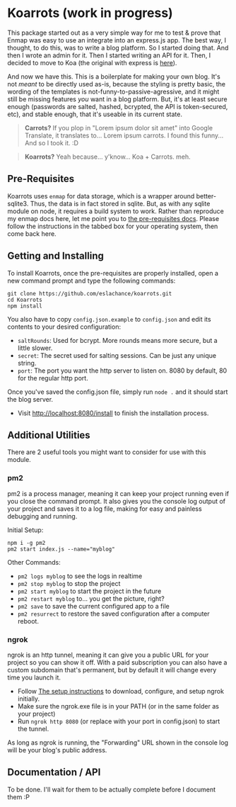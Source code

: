# Koarrots (work in progress)

This package started out as a very simple way for me to test & prove that Enmap was easy to use an integrate into an express.js app. 
The best way, I thought, to do this, was to write a blog platform. So I started doing that. And then I wrote an admin for it. Then
I started writing an API for it. Then, I decided to move to Koa (the original with express is [here](https://github.com/eslachance/carrots)).

And now we have this. This is a boilerplate for making your own blog. It's not *meant* to be directly used as-is, because the styling
is pretty basic, the wording of the templates is not-funny-to-passive-agressive, and it might still be missing features *you* want in
a blog platform. But, it's at least secure enough (passwords are salted, hashed, bcrypted, the API is token-secured, etc), and stable
enough, that it's useable in its current state.

> **Carrots?** If you plop in "Lorem ipsum dolor sit amet" into Google Translate, it translates to... Lorem ipsum carrots. I found this
> funny... And so I took it. :D

> **Koarrots?** Yeah because... y'know... Koa + Carrots. meh.

## Pre-Requisites

Koarrots uses `enmap` for data storage, which is a wrapper around better-sqlite3. Thus, the data is in fact stored in sqlite.
But, as with any sqlite module on node, it requires a build system to work. Rather than reproduce my enmap docs here, let me point
you to [the pre-requisites docs](https://enmap.evie.codes/install#pre-requisites). Please follow the instructions in the tabbed box
for your operating system, then come back here.

## Getting and Installing

To install Koarrots, once the pre-requisites are properly installed, open a new command prompt and type the following commands:

```
git clone https://github.com/eslachance/koarrots.git
cd Koarrots
npm install
```

You also have to copy `config.json.example` to `config.json` and edit its contents to your desired configuration: 

- `saltRounds`: Used for bcrypt. More rounds means more secure, but a little slower.
- `secret`: The secret used for salting sessions. Can be just any unique string.
- `port`: The port you want the http server to listen on. 8080 by default, 80 for the regular http port.

Once you've saved the config.json file, simply run `node .` and it should start the blog server.

- Visit [http://localhost:8080/install](http://localhost:8080/install) to finish the installation process.

## Additional Utilities

There are 2 useful tools you might want to consider for use with this module. 

### pm2

pm2 is a process manager, meaning it can keep your project running even if you close the command prompt. It also gives you the console
log output of your project and saves it to a log file, making for easy and painless debugging and running.

Initial Setup:
```
npm i -g pm2
pm2 start index.js --name="myblog"
```

Other Commands: 

- `pm2 logs myblog` to see the logs in realtime
- `pm2 stop myblog` to stop the project
- `pm2 start myblog` to start the project in the future
- `pm2 restart myblog` to... you get the picture, right?
- `pm2 save` to save the current configured app to a file
- `pm2 resurrect` to restore the saved configuration after a computer reboot.

### ngrok

ngrok is an http tunnel, meaning it can give you a public URL for your project so you can show it off. With a paid subscription you can
also have a custom subdomain that's permanent, but by default it will change every time you launch it. 

- Follow [The setup instructions](https://dashboard.ngrok.com/get-started) to download, configure, and setup ngrok initially.
- Make sure the ngrok.exe file is in your PATH (or in the same folder as your project)
- Run `ngrok http 8080` (or replace with your port in config.json) to start the tunnel. 

As long as ngrok is running, the "Forwarding" URL shown in the console log will be your blog's public address.

## Documentation / API

To be done. I'll wait for them to be actually complete before I document them :P